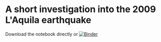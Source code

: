 # A short investigation into the 2009 L'Aquila earthquake

Download the notebook directly or [![Binder](https://mybinder.org/badge_logo.svg)](https://mybinder.org/v2/gh/cherscarlett/laquila-earthquake-notebook/main?labpath=laquila_earthquake.ipynb)